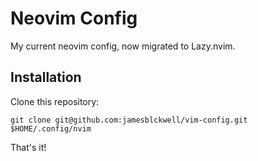 # Neovim Config

My current neovim config, now migrated to Lazy.nvim.

## Installation

Clone this repository:

``` 
git clone git@github.com:jamesblckwell/vim-config.git $HOME/.config/nvim 
```

That's it!

